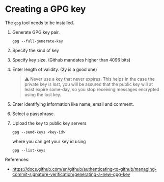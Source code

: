 # Creating a GPG key

The `gpg` tool needs to be installed.

1. Generate GPG key pair.

       gpg --full-generate-key

1. Specify the kind of key
1. Specify key size. (Github mandates higher than 4096 bits)
1. Enter length of validity. (2y is a good one)

   > ⚠️ 
   > Never use a key that never expires. This helps in the case the private key is
   > lost, you will be assured that the public key will at least expire some-day, so
   > you stop receiving messages encrypted using the lost key.  

1. Enter identifying information like name, email and comment.
1. Select a passphrase.
1. Upload the key to public key servers

       gpg --send-keys <key-id>

   where you can get your key id using
   
       gpg --list-keys


References:
* <https://docs.github.com/en/github/authenticating-to-github/managing-commit-signature-verification/generating-a-new-gpg-key>
